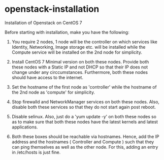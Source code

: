 # openstack-installation
Installation of Openstack on CentOS 7

Before starting with installation, make you have the following:

1. You require 2 nodes, 1 node will be the controller on which services like Identity, Networking, Image storage etc. will be installed while the Compute service will be installed on the 2nd node for simplicity.

2. Install CentOS 7 Minimal version on both these nodes. Provide both these nodes with a Static IP and not DHCP so that their IP does not change under any circcumstances. Furthermore, both these nodes should have access to the internet.

3. Set the hostname of the first node as 'controller' while the hostname of the 2nd node as 'compute' for simplicity.

4. Stop firewalld and NetworkManager services on both these nodes. Also, disable both these services so that they do not start again post reboot.

5. Disable selinux. Also, just do a 'yum update -y' on both these nodes so as to make sure that both these nodes have the latest kernels and latest applications.

6. Both these boxes should be reachable via hostnames. Hence, add the IP address and the hostnames ( Controller and Compute ) such that they can ping themselves as well as the other node. For this, adding an entry in /etc/hosts is just fine.

